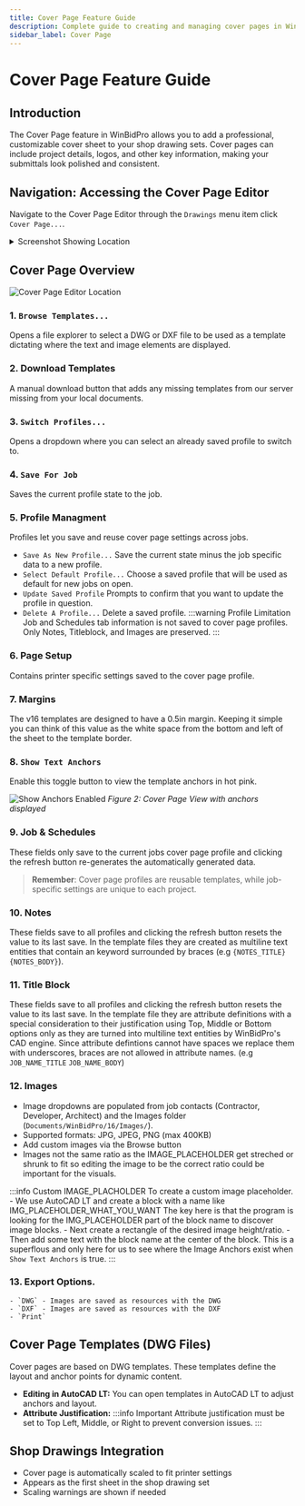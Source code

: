```yaml
---
title: Cover Page Feature Guide
description: Complete guide to creating and managing cover pages in WinBidPro
sidebar_label: Cover Page
---
```


# Cover Page Feature Guide

## Introduction

The Cover Page feature in WinBidPro allows you to add a professional, customizable cover sheet to your shop drawing sets. Cover pages can include project details, logos, and other key information, making your submittals look polished and consistent.

## Navigation: Accessing the Cover Page Editor

Navigate to the Cover Page Editor through the `Drawings` menu item click `Cover Page...`.
  <details>
  <summary>Screenshot Showing Location</summary>

  ![Cover Page Editor Location](/screenshots/cover-page-editor-location.png)
  *Figure: Navigation to the Cover Page Editor*

  </details>

## Cover Page Overview
<!-- screenshot with an overview of each section -->
![Cover Page Editor Location](/screenshots/cover-page-editor-legend.png)

### 1. `Browse Templates...` 
Opens a file explorer to select a DWG or DXF file to be used as a template dictating where the text and image elements are displayed.
### 2. Download Templates
A manual download button that adds any missing templates from our server missing from your local documents.
### 3. `Switch Profiles...` 
Opens a dropdown where you can select an already saved profile to switch to.
### 4. `Save For Job` 
Saves the current profile state to the job.
### 5. Profile Managment 
Profiles let you save and reuse cover page settings across jobs.
  - `Save As New Profile...` Save the current state minus the job specific data to a new profile.
  - `Select Default Profile...` Choose a saved profile that will be used as default for new jobs on open.  
  - `Update Saved Profile` Prompts to confirm that you want to update the profile in question.  
  - `Delete A Profile...` Delete a saved profile.
  :::warning Profile Limitation
  Job and Schedules tab information is not saved to cover page profiles. Only Notes, Titleblock, and Images are preserved.
  :::

### 6. Page Setup 
Contains printer specific settings saved to the cover page profile.

### 7. Margins 
The v16 templates are designed to have a 0.5in margin. Keeping it simple you can think of this value as the white space from the bottom and left of the sheet to the template border.

### 8. `Show Text Anchors` 
Enable this toggle button to view the template anchors in hot pink.

![Show Anchors Enabled](/screenshots/cover-page-anchors.png)
*Figure 2: Cover Page View with anchors displayed*

### 9. Job & Schedules 
These fields only save to the current jobs cover page profile and clicking the refresh button re-generates the automatically generated data.
> **Remember**: Cover page profiles are reusable templates, while job-specific settings are unique to each project.

### 10. Notes 
These fields save to all profiles and clicking the refresh button resets the value to its last save. In the template files they are created as multiline text entities that contain an keyword surrounded by braces (e.g `{NOTES_TITLE}` `{NOTES_BODY}`).

### 11. Title Block 
These fields save to all profiles and clicking the refresh button resets the value to its last save. In the template file they are attribute definitions with a special consideration to their justification using Top, Middle or Bottom options only as they are turned into multiline text entities by WinBidPro's CAD engine. Since attribute defintions cannot have spaces we replace them with underscores, braces are not allowed in attribute names. (e.g `JOB_NAME_TITLE` `JOB_NAME_BODY`)

### 12. Images 
  - Image dropdowns are populated from job contacts (Contractor, Developer, Architect) and the Images folder (`Documents/WinBidPro/16/Images/`).
  - Supported formats: JPG, JPEG, PNG (max 400KB)
  - Add custom images via the Browse button
  - Images not the same ratio as the IMAGE_PLACEHOLDER get streched or shrunk to fit so editing the image to be the correct ratio could be important for the visuals.
  
  :::info Custom IMAGE_PLACHOLDER
  To create a custom image placeholder.
    - We use AutoCAD LT and create a block with a name like IMG_PLACEHOLDER_WHAT_YOU_WANT The key here is that the program is looking for the IMG_PLACEHOLDER part of the block name to discover image blocks.
    - Next create a rectangle of the desired image height/ratio. 
    - Then add some text with the block name at the center of the block. This is a superflous and only here for us to see where the Image Anchors exist when `Show Text Anchors` is true.
  :::

### 13. Export Options.
    - `DWG` - Images are saved as resources with the DWG
    - `DXF` - Images are saved as resources with the DXF
    - `Print`

## Cover Page Templates (DWG Files)
Cover pages are based on DWG templates. These templates define the layout and anchor points for dynamic content.

- **Editing in AutoCAD LT:** You can open templates in AutoCAD LT to adjust anchors and layout.
- **Attribute Justification:**
  :::info Important
  Attribute justification must be set to Top Left, Middle, or Right to prevent conversion issues.
  :::

## Shop Drawings Integration
- Cover page is automatically scaled to fit printer settings
- Appears as the first sheet in the shop drawing set
- Scaling warnings are shown if needed